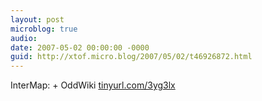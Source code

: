 ```yaml
---
layout: post
microblog: true
audio: 
date: 2007-05-02 00:00:00 -0000
guid: http://xtof.micro.blog/2007/05/02/t46926872.html
---
```

InterMap: + OddWiki [tinyurl.com/3yg3lx](http://tinyurl.com/3yg3lx)
